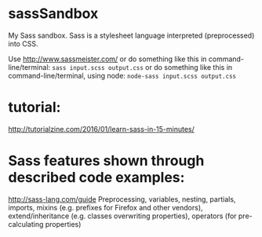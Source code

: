 # sassSandbox
My Sass sandbox. Sass is a stylesheet language interpreted (preprocessed) into CSS.

Use http://www.sassmeister.com/
or do something like this in command-line/terminal:
`sass input.scss output.css`
or do something like this in command-line/terminal, using node:
`node-sass input.scss output.css`

# tutorial:
http://tutorialzine.com/2016/01/learn-sass-in-15-minutes/

# Sass features shown through described code examples:
http://sass-lang.com/guide
Preprocessing, variables, nesting, partials, imports, mixins (e.g. prefixes for Firefox and other vendors), extend/inheritance (e.g. classes overwriting properties), operators (for pre-calculating properties)